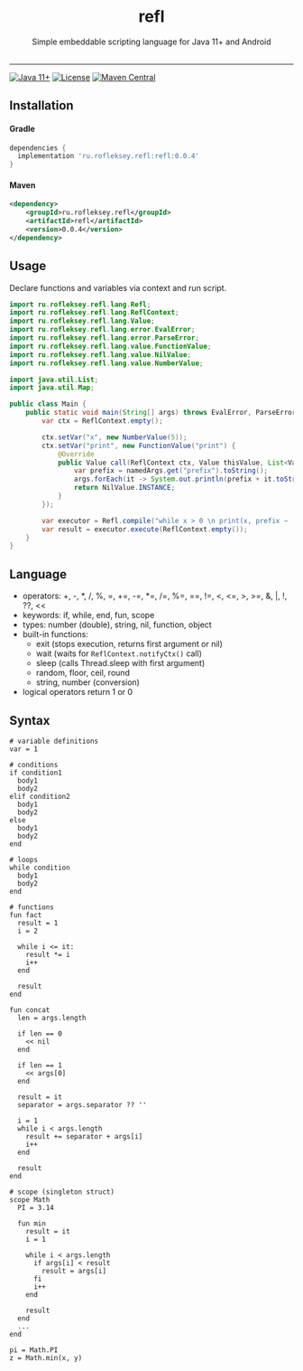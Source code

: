 <h1 align="center">refl</h1>
<p align="center">
      Simple embeddable scripting language for Java 11+ and Android<br><br>
</p>

--------

[![Java 11+](https://img.shields.io/badge/java-11-4c7e9f.svg)](http://java.oracle.com)
[![License](https://img.shields.io/badge/license-MIT-4c7e9f.svg)](https://raw.githubusercontent.com/rofleksey/refl/main/LICENSE.txt)
[![Maven Central](https://img.shields.io/maven-central/v/ru.rofleksey.refl/refl)](https://central.sonatype.com/artifact/ru.rofleksey.refl/refl)

## Installation

#### Gradle

```groovy
dependencies {
  implementation 'ru.rofleksey.refl:refl:0.0.4'
}
```

#### Maven

```xml
<dependency>
    <groupId>ru.rofleksey.refl</groupId>
    <artifactId>refl</artifactId>
    <version>0.0.4</version>
</dependency>
```

## Usage

Declare functions and variables via context and run script.

```java
import ru.rofleksey.refl.lang.Refl;
import ru.rofleksey.refl.lang.ReflContext;
import ru.rofleksey.refl.lang.Value;
import ru.rofleksey.refl.lang.error.EvalError;
import ru.rofleksey.refl.lang.error.ParseError;
import ru.rofleksey.refl.lang.value.FunctionValue;
import ru.rofleksey.refl.lang.value.NilValue;
import ru.rofleksey.refl.lang.value.NumberValue;

import java.util.List;
import java.util.Map;

public class Main {
    public static void main(String[] args) throws EvalError, ParseError {
        var ctx = ReflContext.empty();

        ctx.setVar("x", new NumberValue(5));
        ctx.setVar("print", new FunctionValue("print") {
            @Override
            public Value call(ReflContext ctx, Value thisValue, List<Value> args, Map<String, Value> namedArgs) {
                var prefix = namedArgs.get("prefix").toString();
                args.forEach(it -> System.out.println(prefix + it.toString()));
                return NilValue.INSTANCE;
            }
        });

        var executor = Refl.compile("while x > 0 \n print(x, prefix ~ '>') \n x-- \n end");
        var result = executor.execute(ReflContext.empty());
    }
}
```

## Language

* operators: +, -, *, /, %, =, +=, -=, *=, /=, %=, ==, !=, <, <=, >, >=, &, |, !, ??, <<
* keywords: if, while, end, fun, scope
* types: number (double), string, nil, function, object
* built-in functions:
  * exit (stops execution, returns first argument or nil)
  * wait (waits for `ReflContext.notifyCtx()` call)
  * sleep (calls Thread.sleep with first argument)
  * random, floor, ceil, round
  * string, number (conversion)
* logical operators return 1 or 0

## Syntax

```
# variable definitions
var = 1

# conditions
if condition1
  body1
  body2
elif condition2
  body1
  body2
else
  body1
  body2
end

# loops
while condition
  body1
  body2
end

# functions
fun fact
  result = 1
  i = 2

  while i <= it:
    result *= i
    i++
  end

  result
end

fun concat
  len = args.length

  if len == 0
    << nil
  end

  if len == 1
    << args[0]
  end

  result = it
  separator = args.separator ?? ''

  i = 1
  while i < args.length
    result += separator + args[i]
    i++
  end

  result
end

# scope (singleton struct)
scope Math
  PI = 3.14

  fun min
    result = it
    i = 1

    while i < args.length
      if args[i] < result
        result = args[i]
      fi
      i++
    end

    result
  end
  ...
end

pi = Math.PI
z = Math.min(x, y)
```